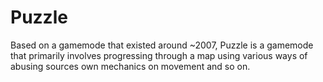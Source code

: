 Puzzle
======

Based on a gamemode that existed around ~2007, Puzzle is a gamemode that primarily involves progressing through a map using various ways of 
abusing sources own mechanics on movement and so on. 